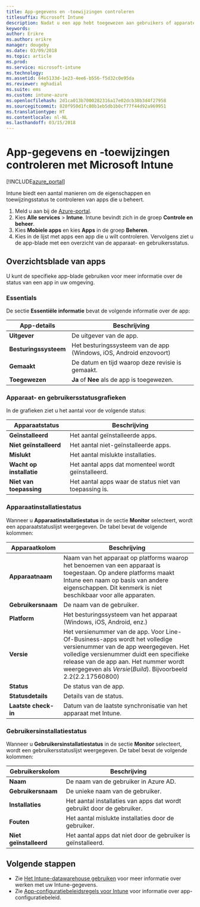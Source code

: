 ```yaml
---
title: App-gegevens en -toewijzingen controleren
titlesuffix: Microsoft Intune
description: Nadat u een app hebt toegewezen aan gebruikers of apparaten, kunt u met behulp van deze informatie de status ervan controleren.
keywords: 
author: Erikre
ms.author: erikre
manager: dougeby
ms.date: 03/09/2018
ms.topic: article
ms.prod: 
ms.service: microsoft-intune
ms.technology: 
ms.assetid: 64e5133d-1e23-4ee6-b556-f5d32c0e95da
ms.reviewer: mghadial
ms.suite: ems
ms.custom: intune-azure
ms.openlocfilehash: 2d1ca013b7000282316a17e02dcb38b3d4f27958
ms.sourcegitcommit: 820f950d1fc80b1eb5db1b0cf77f44d92a969951
ms.translationtype: HT
ms.contentlocale: nl-NL
ms.lasthandoff: 03/15/2018
---
```

# <a name="how-to-monitor-app-information-and-assignments-with-microsoft-intune"></a>App-gegevens en -toewijzingen controleren met Microsoft Intune

[!INCLUDE[azure_portal](./includes/azure_portal.md)]

Intune biedt een aantal manieren om de eigenschappen en toewijzingsstatus te controleren van apps die u beheert.

1. Meld u aan bij de [Azure-portal](https://portal.azure.com).
2. Kies **Alle services** > **Intune**. Intune bevindt zich in de groep **Controle en beheer**.
3. Kies **Mobiele apps** en kies **Apps** in de groep **Beheren**.
5. Kies in de lijst met apps een app die u wilt controleren. Vervolgens ziet u de app-blade met een overzicht van de apparaat- en gebruikersstatus.

## <a name="app-overview-blade"></a>Overzichtsblade van apps

U kunt de specifieke app-blade gebruiken voor meer informatie over de status van een app in uw omgeving.

### <a name="essentials"></a>Essentials
De sectie **Essentiële informatie** bevat de volgende informatie over de app:

 | **App-details**            | **Beschrijving**                                                      |
|------------------------|------------------------------------------------------------------|
| **Uitgever**          | De uitgever van de app.                                            |
| **Besturingssysteem**   | Het besturingssysteem van de app (Windows, iOS, Android enzovoort) |
| **Gemaakt**             | De datum en tijd waarop deze revisie is gemaakt.                         |
| **Toegewezen**           | **Ja** of **Nee** als de app is toegewezen.                  |

### <a name="device-and-user-status-graphs"></a>Apparaat- en gebruikersstatusgrafieken
In de grafieken ziet u het aantal voor de volgende status:

| **Apparaatstatus**       | **Beschrijving**                                       |
|-----------------------|-------------------------------------------------------|
| **Geïnstalleerd**         | Het aantal geïnstalleerde apps.                         |
| **Niet geïnstalleerd**     | Het aantal niet-geïnstalleerde apps.                     |
| **Mislukt**            | Het aantal mislukte installaties.                   |
| **Wacht op installatie**   | Het aantal apps dat momenteel wordt geïnstalleerd. |
| **Niet van toepassing**           | Het aantal apps waar de status niet van toepassing is.            |

### <a name="device-install-status"></a>Apparaatinstallatiestatus

Wanneer u **Apparaatinstallatiestatus** in de sectie **Monitor** selecteert, wordt een apparaatstatuslijst weergegeven. De tabel bevat de volgende kolommen:

| **Apparaatkolom**      | **Beschrijving**                                                                                                                                                                                                                                            |
|----------------------|------------------------------------------------------------------------------------------------------------------------------------------------------------------------------------------------------------------------------------------------------------|
| **Apparaatnaam**      | Naam van het apparaat op platforms waarop het benoemen van een apparaat is toegestaan. Op andere platforms maakt Intune een naam op basis van andere eigenschappen. Dit kenmerk is niet beschikbaar voor alle apparaten.                                                                       |
| **Gebruikersnaam**        | De naam van de gebruiker.                                                                                                                                                                                                                                      |
| **Platform**         | Het besturingssysteem van het apparaat (Windows, iOS, Android, enz.)                                                                                                                                                                                           |
| **Versie**          | Het versienummer van de app. Voor Line-Of-Business-apps wordt het volledige versienummer van de app weergegeven. Het volledige versienummer duidt een specifieke release van de app aan. Het nummer wordt weergegeven als _Versie_(_Build_). Bijvoorbeeld 2.2(2.2.17560800) |
| **Status**           | De status van de app.                                                                                                                                                                                                                                     |
| **Statusdetails**   | Details van de status.                                                                                                                                                                                                                                     |
| **Laatste check-in**    | Datum van de laatste synchronisatie van het apparaat met Intune.                                                                                                                                                                                                                  |


### <a name="user-install-status"></a>Gebruikersinstallatiestatus

Wanneer u **Gebruikersinstallatiestatus** in de sectie **Monitor** selecteert, wordt een gebruikersstatuslijst weergegeven. De tabel bevat de volgende kolommen:

| **Gebruikerskolom**     | **Beschrijving**                           |
|---------------------|-------------------------------------------|
| **Naam**            | De naam van de gebruiker in Azure AD.         |
| **Gebruikersnaam**       | De unieke naam van de gebruiker.              |
| **Installaties**   | Het aantal installaties van apps dat wordt gebruikt door de gebruiker. |
| **Fouten**        | Het aantal mislukte installaties door de gebruiker.     |
| **Niet geïnstalleerd**   | Het aantal apps dat niet door de gebruiker is geïnstalleerd. |


## <a name="next-steps"></a>Volgende stappen

- Zie [Het Intune-datawarehouse gebruiken](reports-nav-create-intune-reports.md) voor meer informatie over werken met uw Intune-gegevens.
- Zie [App-configuratiebeleidsregels voor Intune](app-configuration-policies-overview.md) voor informatie over app-configuratiebeleid.